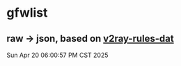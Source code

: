 # gfwlist
## raw -> json, based on [v2ray-rules-dat](https://github.com/Loyalsoldier/v2ray-rules-dat)
Sun Apr 20 06:00:57 PM CST 2025

